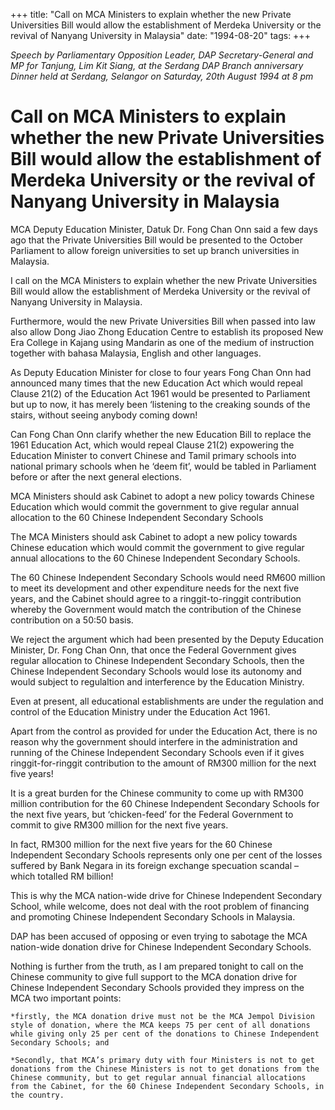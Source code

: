 +++ 
title: "Call on MCA Ministers to explain whether the new Private Universities Bill would allow the establishment of Merdeka University or the revival of Nanyang University in Malaysia"
date: "1994-08-20"
tags:
+++

_Speech by Parliamentary Opposition Leader, DAP Secretary-General and MP for Tanjung, Lim Kit Siang, at the Serdang DAP Branch anniversary Dinner held at Serdang, Selangor on Saturday, 20th August 1994 at 8 pm_

# Call on MCA Ministers to explain whether the new Private Universities Bill would allow the establishment of Merdeka University or the revival of Nanyang University in Malaysia

MCA Deputy Education Minister, Datuk Dr. Fong Chan Onn said a few days ago that the Private Universities Bill would be presented to the October Parliament to allow foreign universities to set up branch universities in Malaysia.</u>

I call on the MCA Ministers to explain whether the new Private Universities Bill would allow the establishment of Merdeka University or the revival of Nanyang University in Malaysia.

Furthermore, would the new Private Universities Bill when passed into law also allow Dong Jiao Zhong Education Centre to establish its proposed New Era College in Kajang using Mandarin as one of the medium of instruction together with bahasa Malaysia, English and other languages.

As Deputy Education Minister for close to four years Fong Chan Onn had announced many times that the new Education Act which would repeal Clause 21(2) of the Education Act 1961 would be presented to Parliament but up to now, it has merely been ‘listening to the creaking sounds of the stairs, without seeing anybody coming down!

Can Fong Chan Onn clarify whether the new Education Bill to replace the 1961 Education Act, which would repeal Clause 21(2) expowering the Education Minister to convert Chinese and Tamil primary schools into national primary schools when he ‘deem fit’, would be tabled in Parliament before or after the next general elections.

MCA Ministers should ask Cabinet to adopt a new policy towards Chinese Education which would commit the government to give regular annual allocation to the 60 Chinese Independent Secondary Schools

The MCA Ministers should ask Cabinet to adopt a new policy towards Chinese education which would commit the government to give regular annual allocations to the 60 Chinese Independent Secondary Schools.

The 60 Chinese Independent Secondary Schools would need RM600 million to meet its development and other expenditure needs for the next five years, and the Cabinet should agree to a ringgit-to-ringgit contribution whereby the Government would match the contribution of the Chinese contribution on a 50:50 basis.

We reject the argument which had been presented by the Deputy Education Minister, Dr. Fong Chan Onn, that once the Federal Government gives regular allocation to Chinese Independent Secondary Schools, then the Chinese Independent Secondary Schools would lose its autonomy and would subject to regulaltion and interference by the Education Ministry.

Even at present, all educational establishments are under the regulation and control of the Education Ministry under the Education Act 1961.

Apart from the control as provided for under the Education Act, there is no reason why the government should interfere in the administration and running of the Chinese Independent Secondary Schools even if it gives ringgit-for-ringgit contribution to the amount of RM300 million for the next five years!

It is a great burden for the Chinese community to come up with RM300 million contribution for the 60 Chinese Independent Secondary Schools for the next five years, but ‘chicken-feed’ for the Federal Government to commit to give RM300 million for the next five years.

In fact, RM300 million for the next five years for the 60 Chinese Independent Secondary Schools represents only one per cent of the losses suffered by Bank Negara in its foreign exchange specuation scandal – which totalled RM billion!

This is why the MCA nation-wide drive for Chinese Independent Secondary School, while welcome, does not deal with the root problem of financing and promoting Chinese Independent Secondary Schools in Malaysia.

DAP has been accused of opposing or even trying to sabotage the MCA nation-wide donation drive for Chinese Independent Secondary Schools.

Nothing is further from the truth, as I am prepared tonight to call on the Chinese community to give full support to the MCA donation drive for Chinese Independent Secondary Schools provided they impress on the MCA two important points:

	*firstly, the MCA donation drive must not be the MCA Jempol Division style of donation, where the MCA keeps 75 per cent of all donations while giving only 25 per cent of the donations to Chinese Independent Secondary Schools; and

	*Secondly, that MCA’s primary duty with four Ministers is not to get donations from the Chinese Ministers is not to get donations from the Chinese community, but to get regular annual financial allocations from the Cabinet, for the 60 Chinese Independent Secondary Schools, in the country.
 
